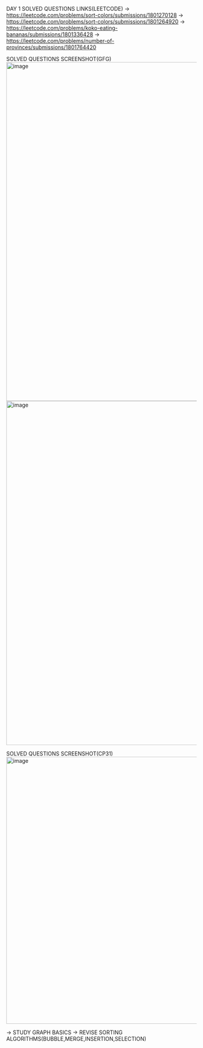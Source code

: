 DAY 1
   SOLVED QUESTIONS LINKS(LEETCODE)
   -> https://leetcode.com/problems/sort-colors/submissions/1801270128
   -> https://leetcode.com/problems/sort-colors/submissions/1801264920
   -> https://leetcode.com/problems/koko-eating-bananas/submissions/1801336428
   -> https://leetcode.com/problems/number-of-provinces/submissions/1801764420

   SOLVED QUESTIONS SCREENSHOT(GFG)
   <img width="1919" height="897" alt="image" src="https://github.com/user-attachments/assets/12439af2-c769-4288-b901-5138bee16867" />
   <img width="1917" height="911" alt="image" src="https://github.com/user-attachments/assets/d6a53f17-fe69-4b0b-971d-b1ef57dd560d" />

   SOLVED QUESTIONS SCREENSHOT(CP31)
   <img width="1180" height="707" alt="image" src="https://github.com/user-attachments/assets/c7a9ec48-311d-4e73-bab1-0ee8fd9008e0" />


   -> STUDY GRAPH BASICS 
   -> REVISE SORTING ALGORITHMS(BUBBLE,MERGE,INSERTION,SELECTION)

   
